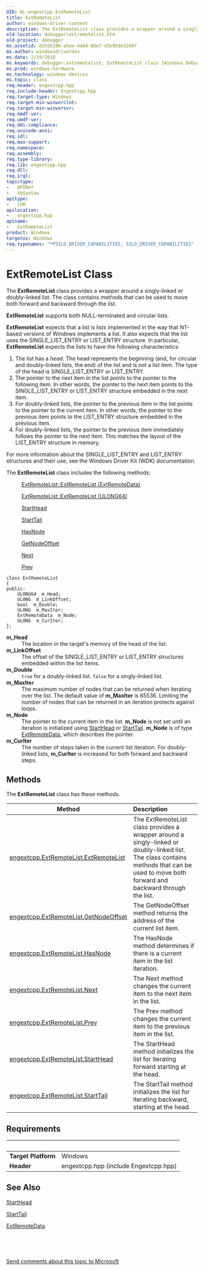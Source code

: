 ```yaml
---
UID: NL:engextcpp.ExtRemoteList
title: ExtRemoteList
author: windows-driver-content
description: The ExtRemoteList class provides a wrapper around a singly-linked or doubly-linked list. The class contains methods that can be used to move both forward and backward through the list.
old-location: debugger\extremotelist.htm
old-project: debugger
ms.assetid: d35d5186-a5ee-4a64-88e7-d3e95de32d07
ms.author: windowsdriverdev
ms.date: 1/19/2018
ms.keywords: debugger.extremotelist, ExtRemoteList class [Windows Debugging], ExtRemoteList class [Windows Debugging], described, ExtRemoteList, engextcpp/ExtRemoteList, EngExtCpp_Ref_83df4aa3-cb9c-4921-a588-ef473a57f0e2.xml
ms.prod: windows-hardware
ms.technology: windows-devices
ms.topic: class
req.header: engextcpp.hpp
req.include-header: Engextcpp.hpp
req.target-type: Windows
req.target-min-winverclnt: 
req.target-min-winversvr: 
req.kmdf-ver: 
req.umdf-ver: 
req.ddi-compliance: 
req.unicode-ansi: 
req.idl: 
req.max-support: 
req.namespace: 
req.assembly: 
req.type-library: 
req.lib: engextcpp.hpp
req.dll: 
req.irql: 
topictype:
-	APIRef
-	kbSyntax
apitype:
-	COM
apilocation:
-	engextcpp.hpp
apiname:
-	ExtRemoteList
product: Windows
targetos: Windows
req.typenames: "*PSILO_DRIVER_CAPABILITIES, SILO_DRIVER_CAPABILITIES"
---
```


# ExtRemoteList Class
The <b>ExtRemoteList</b> class provides a wrapper around a singly-linked or doubly-linked list.  The class contains methods that can be used to move both forward and backward through the list.

<b>ExtRemoteList</b> supports both NULL-terminated and circular lists.

<b>ExtRemoteList</b> expects that a list is lists implemented in the way that NT-based versions of Windows implements a list.  It also expects that the list uses the SINGLE_LIST_ENTRY or LIST_ENTRY structure.  In particular, <b>ExtRemoteList</b> expects the lists to have the following characteristics:
<ol>
<li>
The list has a <i>head</i>.  The head represents the beginning (and, for circular and doubly-linked lists, the end) of the list and is not a list item.  The type of the head is SINGLE_LIST_ENTRY or LIST_ENTRY.

</li>
<li>
The pointer to the next item in the list points to the pointer to the following item.  In other words, the pointer to the next item points to the SINGLE_LIST_ENTRY or LIST_ENTRY structure embedded in the next item.

</li>
<li>
For doubly-linked lists, the pointer to the previous item in the list points to the pointer to the current item.  In other words, the pointer to the previous item points to the LIST_ENTRY structure embedded in the previous item.

</li>
<li>
For doubly-linked lists, the pointer to the previous item immediately follows the pointer to the next item.  This matches the layout of the LIST_ENTRY structure in memory.

</li>
</ol>For more information about the SINGLE_LIST_ENTRY and LIST_ENTRY structures and their use, see the Windows Driver Kit (WDK) documentation.

The <b>ExtRemoteList</b> class includes the following methods:
<dl>
<dd>

<a href="..\engextcpp\nl-engextcpp-extremotelist.md">ExtRemoteList::ExtRemoteList (ExtRemoteData)</a>


</dd>
<dd>

<a href="..\engextcpp\nl-engextcpp-extremotelist.md">ExtRemoteList::ExtRemoteList (ULONG64)</a>


</dd>
<dd>

<a href="https://msdn.microsoft.com/d7d9163b-54bb-4753-96a3-f92eddbe25f5">StartHead</a>


</dd>
<dd>

<a href="https://msdn.microsoft.com/fe9aec87-a464-4ea9-b9ca-3dbb91bb4e3e">StartTail</a>


</dd>
<dd>

<a href="https://msdn.microsoft.com/412a77c8-eb10-43c5-bc45-2c61858463a7">HasNode</a>


</dd>
<dd>

<a href="https://msdn.microsoft.com/20c4ec7e-6dc1-4a4f-99d1-bb53213771a5">GetNodeOffset</a>


</dd>
<dd>

<a href="https://msdn.microsoft.com/library/windows/hardware/dn926903">Next</a>


</dd>
<dd>

<a href="https://msdn.microsoft.com/0dc65a1a-2188-417b-9f5c-4a3d2dc0bbb0">Prev</a>


</dd>
</dl><pre class="syntax" xml:space="preserve"><code>class ExtRemoteList
{
public:
    ULONG64  m_Head;
    ULONG  m_LinkOffset;
    bool  m_Double;
    ULONG  m_MaxIter;
    ExtRemoteData  m_Node;
    ULONG  m_CurIter;
};</code></pre>
<dl>
<dt><a id="m_Head"></a><a id="m_head"></a><a id="M_HEAD"></a><b>m_Head</b></dt>
<dd>
The location in the target's memory of the head of the list.

</dd>
<dt><a id="m_LinkOffset"></a><a id="m_linkoffset"></a><a id="M_LINKOFFSET"></a><b>m_LinkOffset</b></dt>
<dd>
The offset of the SINGLE_LIST_ENTRY or LIST_ENTRY structures embedded within the list items.

</dd>
<dt><a id="m_Double"></a><a id="m_double"></a><a id="M_DOUBLE"></a><b>m_Double</b></dt>
<dd>
<code>true</code> for a doubly-linked list.  <code>false</code> for a singly-linked list.

</dd>
<dt><a id="m_MaxIter"></a><a id="m_maxiter"></a><a id="M_MAXITER"></a><b>m_MaxIter</b></dt>
<dd>
The maximum number of nodes that can be returned when iterating over the list.  The default value of <b>m_MaxIter</b> is 65536. Limiting the number of nodes that can be returned in an iteration protects against loops.

</dd>
<dt><a id="m_Node"></a><a id="m_node"></a><a id="M_NODE"></a><b>m_Node</b></dt>
<dd>
The pointer to the current item in the list.  <b>m_Node</b> is not set until an iteration is initialized using <a href="https://msdn.microsoft.com/d7d9163b-54bb-4753-96a3-f92eddbe25f5">StartHead</a> or <a href="https://msdn.microsoft.com/fe9aec87-a464-4ea9-b9ca-3dbb91bb4e3e">StartTail</a>.  <b>m_Node</b> is of type <a href="..\engextcpp\nl-engextcpp-extremotedata.md">ExtRemoteData</a>, which describes the pointer.

</dd>
<dt><a id="m_CurIter"></a><a id="m_curiter"></a><a id="M_CURITER"></a><b>m_CurIter</b></dt>
<dd>
The number of steps taken in the current list iteration.  For doubly-linked lists, <b>m_CurIter</b> is increased for both forward and backward steps.

</dd>
</dl>

## Methods

<p>The <b>ExtRemoteList</b> class has these methods.</p>

| Method | Description |
| ---- |:---- |
| [engextcpp.ExtRemoteList.ExtRemoteList](nf-engextcpp-extremotelist-extremotelist.md) | The ExtRemoteList class provides a wrapper around a singly-linked or doubly-linked list. The class contains methods that can be used to move both forward and backward through the list. |
| [engextcpp.ExtRemoteList.GetNodeOffset](nf-engextcpp-extremotelist-getnodeoffset.md) | The GetNodeOffset method returns the address of the current list item. |
| [engextcpp.ExtRemoteList.HasNode](nf-engextcpp-extremotelist-hasnode.md) | The HasNode method determines if there is a current item in the list iteration. |
| [engextcpp.ExtRemoteList.Next](nf-engextcpp-extremotelist-next.md) | The Next method changes the current item to the next item in the list. |
| [engextcpp.ExtRemoteList.Prev](nf-engextcpp-extremotelist-prev.md) | The Prev method changes the current item to the previous item in the list. |
| [engextcpp.ExtRemoteList.StartHead](nf-engextcpp-extremotelist-starthead.md) | The StartHead method initializes the list for iterating forward starting at the head. |
| [engextcpp.ExtRemoteList.StartTail](nf-engextcpp-extremotelist-starttail.md) | The StartTail method initializes the list for iterating backward, starting at the head. |


## Requirements
| &nbsp; | &nbsp; |
| ---- |:---- |
| **Target Platform** | Windows |
| **Header** | engextcpp.hpp (include Engextcpp.hpp) |

## See Also

<a href="https://msdn.microsoft.com/d7d9163b-54bb-4753-96a3-f92eddbe25f5">StartHead</a>



<a href="https://msdn.microsoft.com/fe9aec87-a464-4ea9-b9ca-3dbb91bb4e3e">StartTail</a>



<a href="..\engextcpp\nl-engextcpp-extremotedata.md">ExtRemoteData</a>



 

 

<a href="mailto:wsddocfb@microsoft.com?subject=Documentation%20feedback [debugger\debugger]:%20ExtRemoteList class%20 RELEASE:%20(1/19/2018)&amp;body=%0A%0APRIVACY STATEMENT%0A%0AWe use your feedback to improve the documentation. We don't use your email address for any other purpose, and we'll remove your email address from our system after the issue that you're reporting is fixed. While we're working to fix this issue, we might send you an email message to ask for more info. Later, we might also send you an email message to let you know that we've addressed your feedback.%0A%0AFor more info about Microsoft's privacy policy, see http://privacy.microsoft.com/en-us/default.aspx." title="Send comments about this topic to Microsoft">Send comments about this topic to Microsoft</a>
